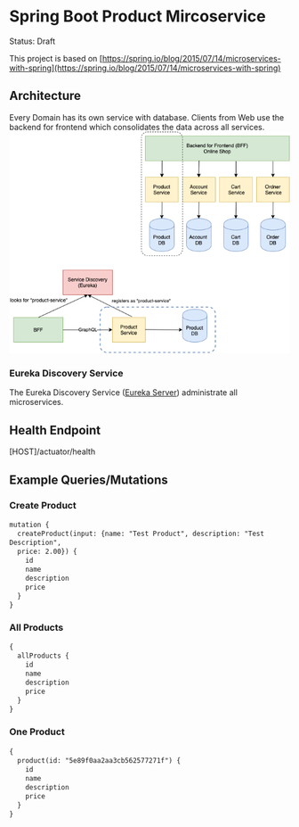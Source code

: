 # Spring Boot Product Mircoservice

Status: Draft

This project is based on
[https://spring.io/blog/2015/07/14/microservices-with-spring](https://spring.io/blog/2015/07/14/microservices-with-spring)

## Architecture

Every Domain has its own service with database. Clients from Web use the backend for frontend which consolidates the data across all services.
![Modern Web-Microservice-Architecture](documentation/modern-web-microservice-architecture.png)

### Eureka Discovery Service

The Eureka Discovery Service
([Eureka Server](https://github.com/sauterle-byteleaf/spring-boot-eureka-server)) administrate all microservices.

## Health Endpoint

[HOST]/actuator/health

## Example Queries/Mutations

### Create Product

```
mutation {
  createProduct(input: {name: "Test Product", description: "Test Description",
  price: 2.00}) {
    id
    name
    description
    price
  }
}
```

### All Products

```
{
  allProducts {
    id
    name
    description
    price
  }
}
```

### One Product

```
{
  product(id: "5e89f0aa2aa3cb562577271f") {
    id
    name
    description
    price
  }
}
```
